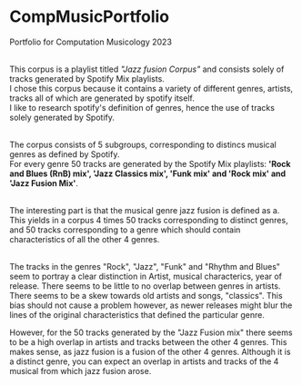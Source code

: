 # CompMusicPortfolio <br />
Portfolio for Computation Musicology 2023 <br /><br />

This corpus is a playlist titled *"Jazz fusion Corpus"* and consists solely of tracks generated by Spotify Mix playlists. <br />
I chose this corpus because it contains a variety of different genres, artists, tracks all of which are generated by spotify itself.<br />
I like to research spotify's definition of genres, hence the use of tracks solely generated by Spotify.<br /><br />

The corpus consists of 5 subgroups, corresponding to distincs musical genres as defined by Spotify. <br />
For every genre 50 tracks are generated by the Spotify Mix playlists: **'Rock and Blues (RnB) mix', 'Jazz Classics mix', 'Funk mix' and 'Rock mix' and 'Jazz Fusion Mix'**. <br /><br />

The interesting part is that the musical genre jazz fusion is defined as a. This yields in a corpus 4 times 50 tracks corresponding to distinct genres, and 50 tracks corresponding to a genre which should contain characteristics of all the other 4 genres.<br /> <br />

The tracks in the genres "Rock", "Jazz", "Funk" and "Rhythm and Blues" seem to portray a clear distinction in Artist, musical characterics, year of release. There seems to be little to no overlap between genres in artists. There seems to be a skew towards old artists and songs, "classics". This bias should not cause a problem however, as newer releases might blur the lines of the original characteristics that defined the particular genre.

However, for the 50 tracks generated by the "Jazz Fusion mix" there seems to be a high overlap in artists and tracks between the other 4 genres. This makes sense, as jazz fusion is a fusion of the other 4 genres. Although it is a distinct genre, you can expect an overlap in artists and tracks of the 4 musical from which jazz fusion arose.
